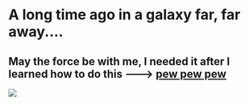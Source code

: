 # A long time ago in a galaxy far, far away....
## May the force be with me, I needed it after I learned how to do this ---> <a href="https://leofountas.github.io/starwars.github.io/">pew pew pew </a>

<img src="https://i.giphy.com/WkOAurEV1T42tCq5VF.webp">
